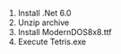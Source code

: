 
1.    Install .Net 6.0
2.    Unzip archive
3.    Install ModernDOS8x8.ttf
4.    Execute Tetris.exe
